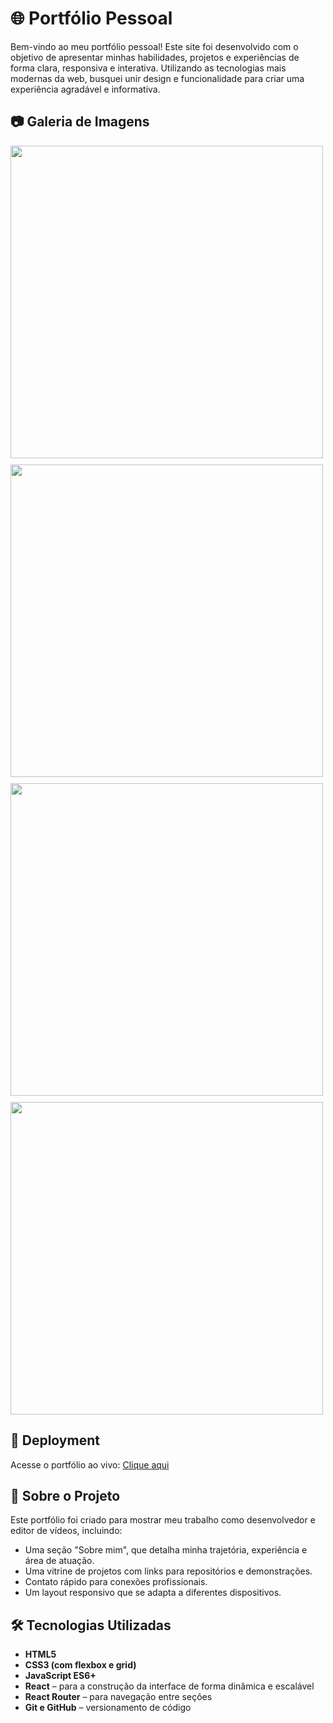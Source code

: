 # 🌐 Portfólio Pessoal

Bem-vindo ao meu portfólio pessoal! Este site foi desenvolvido com o objetivo de apresentar minhas habilidades, projetos e experiências de forma clara, responsiva e interativa. Utilizando as tecnologias mais modernas da web, busquei unir design e funcionalidade para criar uma experiência agradável e informativa.

## 📷 Galeria de Imagens

<div style="display: flex; flex-wrap: wrap; gap: 10px;">

  <img src="https://github.com/user-attachments/assets/4fcf257c-b4ae-41ed-866a-b31ca3b8dfbc" width="500px" />
  <img src="https://github.com/user-attachments/assets/658c5c44-8a49-4b64-9c78-68c37859a482" width="500px" />
  <img src="https://github.com/user-attachments/assets/333a5196-7c77-41ce-bd6e-33c2aff9bd9b" width="500px" />
  <img src="https://github.com/user-attachments/assets/4a000876-0a17-4f72-88d7-b3ea6234df77" width="500px" />

</div>

## 🚀 Deployment

Acesse o portfólio ao vivo: [Clique aqui](https://pedrolbtb.github.io/Pedro-portfolio/)  

## 🧠 Sobre o Projeto

Este portfólio foi criado para mostrar meu trabalho como desenvolvedor e editor de vídeos, incluindo:

- Uma seção "Sobre mim", que detalha minha trajetória, experiência e área de atuação.
- Uma vitrine de projetos com links para repositórios e demonstrações.
- Contato rápido para conexões profissionais.
- Um layout responsivo que se adapta a diferentes dispositivos.

## 🛠️ Tecnologias Utilizadas

- **HTML5**
- **CSS3 (com flexbox e grid)**
- **JavaScript ES6+**
- **React** – para a construção da interface de forma dinâmica e escalável
- **React Router** – para navegação entre seções
- **Git e GitHub** – versionamento de código


